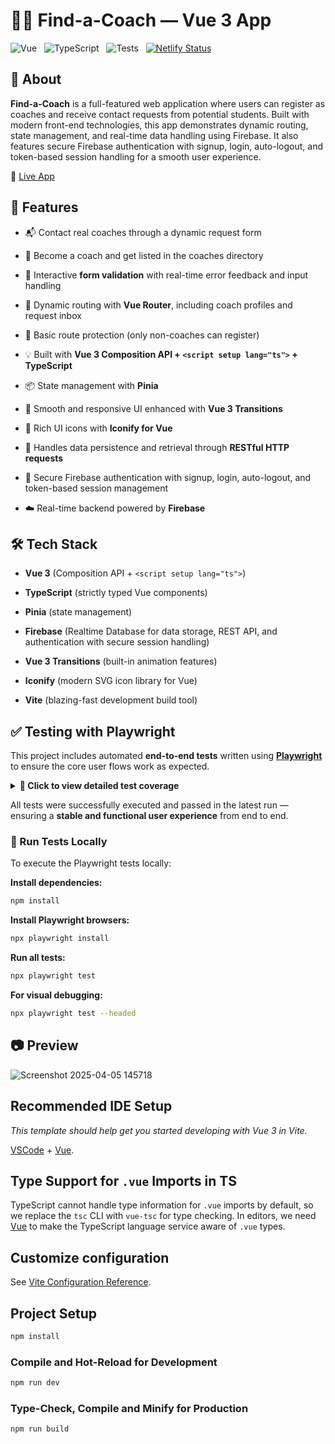 # 👨‍🏫 Find-a-Coach — Vue 3 App

![Vue](https://img.shields.io/badge/vue-3.x-brightgreen?logo=vue.js) &nbsp;
![TypeScript](https://img.shields.io/badge/typescript-3178c6?logo=typescript&logoColor=white) &nbsp;
![Tests](https://img.shields.io/badge/playwright-passing-brightgreen?logo=playwright) &nbsp;
[![Netlify Status](https://api.netlify.com/api/v1/badges/1c7f3270-52d0-4779-821a-688db894543a/deploy-status)](https://app.netlify.com/projects/find-a-coach-houssam/deploys)

## 📖 About

**Find-a-Coach** is a full-featured web application where users can register as coaches and receive contact requests from potential students.
Built with modern front-end technologies, this app demonstrates dynamic routing, state management, and real-time data handling using Firebase.
It also features secure Firebase authentication with signup, login, auto-logout, and token-based session handling for a smooth user experience.

🔗 [Live App](https://find-a-coach-houssam.netlify.app/)

## 🚀 Features

- 📬 Contact real coaches through a dynamic request form

- 👥 Become a coach and get listed in the coaches directory

- 🧾 Interactive **form validation** with real-time error feedback and input handling

- 🧭 Dynamic routing with **Vue Router**, including coach profiles and request inbox

- 🔐 Basic route protection (only non-coaches can register)

- 💡 Built with **Vue 3 Composition API + `<script setup lang="ts">` + TypeScript**
  
- 📦 State management with **Pinia**

- 🎨 Smooth and responsive UI enhanced with **Vue 3 Transitions**

- 💠 Rich UI icons with **Iconify for Vue**

- 🔁 Handles data persistence and retrieval through **RESTful HTTP requests**

- 🔑 Secure Firebase authentication with signup, login, auto-logout, and token-based session management

- ☁️ Real-time backend powered by **Firebase**



## 🛠 Tech Stack

- **Vue 3** (Composition API + `<script setup lang="ts">`)

- **TypeScript** (strictly typed Vue components)

- **Pinia** (state management)

- **Firebase** (Realtime Database for data storage, REST API, and authentication with secure session handling)

- **Vue 3 Transitions** (built-in animation features)

- **Iconify** (modern SVG icon library for Vue)

- **Vite** (blazing-fast development build tool)

## ✅ Testing with Playwright

This project includes automated **end-to-end tests** written using **[Playwright](https://playwright.dev/)** to ensure the core user flows work as expected.

<details>
<summary><strong>🧪 Click to view detailed test coverage</strong></summary>

- ✔️ **Homepage redirect**: Auto-redirects from `/` to `/coaches`
- ✔️ **Static content**: Verifies key UI elements like headings and links are visible
- ✔️ **Navigation**: Clicking on “Login” correctly redirects to `/auth`
- ✔️ **Authentication**:
  - Login with valid credentials works and redirects to `/coaches`
  - Login with invalid or empty credentials shows proper validation and error messages
  - Signup with empty inputs triggers validation errors
  - Signup with existing credentials displays error alerts
  - Signup with new credentials works and redirects to `/coaches`
- ✔️ **Authorization**:
  - Unauthorized access to `/register` redirects to login
  - Logged-in users can access `/register` to become a coach
- ✔️ **Coach Registration**:
  - Form submission with valid data registers a new coach
  - Redirects to the coaches list showing the new coach profile
- ✔️ **Session Management**:
  - Logout button appears after login
  - Clicking logout successfully signs out the user and hides protected elements
</details>

All tests were successfully executed and passed in the latest run — ensuring a **stable and functional user experience** from end to end.

### 🚀 Run Tests Locally

To execute the Playwright tests locally:

**Install dependencies:**
```bash
npm install
```

**Install Playwright browsers:**
```bash
npx playwright install
```

**Run all tests:**
```bash
npx playwright test
```

**For visual debugging:**
```bash
npx playwright test --headed
```


## 📷 Preview
![Screenshot 2025-04-05 145718](https://github.com/user-attachments/assets/a0a750ef-cbe7-4b28-8bff-9d1fa5662b3c)


## Recommended IDE Setup

_This template should help get you started developing with Vue 3 in Vite._

[VSCode](https://code.visualstudio.com/) + [Vue](https://marketplace.visualstudio.com/items?itemName=Vue.volar).

## Type Support for `.vue` Imports in TS

TypeScript cannot handle type information for `.vue` imports by default, so we replace the `tsc` CLI with `vue-tsc` for type checking. In editors, we need [Vue](https://marketplace.visualstudio.com/items?itemName=Vue.volar) to make the TypeScript language service aware of `.vue` types.

## Customize configuration

See [Vite Configuration Reference](https://vite.dev/config/).

## Project Setup

```sh
npm install
```

### Compile and Hot-Reload for Development

```sh
npm run dev
```

### Type-Check, Compile and Minify for Production

```sh
npm run build
```
